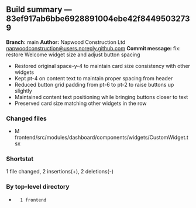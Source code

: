 ## Build summary — 83ef917ab6bbe6928891004ebe42f84495032739

**Branch:** main **Author:** Napwood Construction Ltd <napwoodconstruction@users.noreply.github.com>
**Commit message:** fix: restore Welcome widget size and adjust button spacing

- Restored original space-y-4 to maintain card size consistency with other widgets
- Kept pt-4 on content text to maintain proper spacing from header
- Reduced button grid padding from pt-6 to pt-2 to raise buttons up slightly
- Maintained content text positioning while bringing buttons closer to text
- Preserved card size matching other widgets in the row

### Changed files

- M frontend/src/modules/dashboard/components/widgets/CustomWidget.tsx

### Shortstat

1 file changed, 2 insertions(+), 2 deletions(-)

### By top-level directory

-       1 frontend
